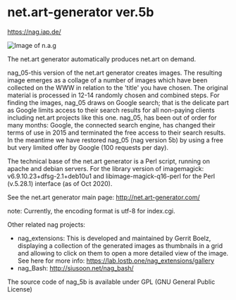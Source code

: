 # net.art-generator ver.5b
https://nag.iap.de/

![Image of n.a.g](https://github.com/siusoon/n.a.g/blob/master/nag.png)

The net.art generator automatically produces net.art on demand.

nag_05-this version of the net.art generator creates images. The resulting image emerges as a collage of a number of images which have been collected on the WWW in relation to the 'title' you have chosen. The original material is processed in 12-14 randomly chosen and combined steps. For finding the images, nag_05 draws on Google search; that is the delicate part as Google limits access to their search results for all non-paying clients including net.art projects like this one. nag_05, has been out of order for many months: Google, the connected search engine, has changed their terms of use in 2015 and terminated the free access to their search results. In the meantime we have restored nag_05 (nag version 5b) by using a free but very limited offer by Google (100 requests per day).

The technical base of the net.art generator is a Perl script, running on apache and debian servers. For the library version of imagemagick:
v6.9.10.23+dfsg-2.1+deb10u1 and libimage-magick-q16-perl for the Perl (v.5.28.1) interface (as of Oct 2020). 

See the net.art generator main page: http://net.art-generator.com/

note: Currently, the encoding format is utf-8 for index.cgi. 

Other related nag projects:
- nag_extensions: This is developed and maintained by Gerrit Boelz, displaying a collection of the generated images as thumbnails in a grid and allowing to click on them to open a more detailed view of the image. See here for more info: https://lab.lostb.one/nag_extensions/gallery
- nag_Bash: http://siusoon.net/nag_bash/

The source code of nag_5b is available under GPL (GNU General Public License) 

